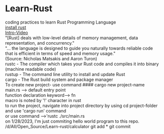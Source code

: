 # Learn-Rust
coding practices to learn Rust Programming Language
<br>
[install rust](https://www.rust-lang.org/tools/install)
<br>
[Intro-Video](https://www.freecodecamp.org/news/rust-in-replit/)
<br>
"[Rust] deals with low-level details of memory management, data representation, and concurrency."
<br>
"... the language is designed to guide you naturally towards reliable code that is efficient in terms of speed and memory usage."
<br>
(Source: Nicholas Matsakis and Aaron Turon)
<br>
rustc - The compiler which takes your Rust code and compiles it into binary (machine readable code)
<br>
rustup - The command line utility to install and update Rust
<br>
cargo - The Rust build system and package manager
<br>
To create new project- use command #### cargo new project-name
<br>
main.rs --> default entry point
<br>
function declaration keyword--> fn
<br>
macro is noted by '!' character in rust
<br>
to run the project, navigate into project directory by using cd project-folder
and use 'cargo run' command
<br>
or use command -->'rustc ./src/main.rs
<br>
on 1/28/2023, I'm just commiting hello world program to this repo.
/d/All/Open_Source/Learn-rust/calculator 
git add *
git commit
